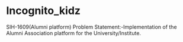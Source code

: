 # Incognito_kidz
SIH-1609(Alumni platform)
Problem Statement:-Implementation of the Alumni Association platform for the University/Institute.
